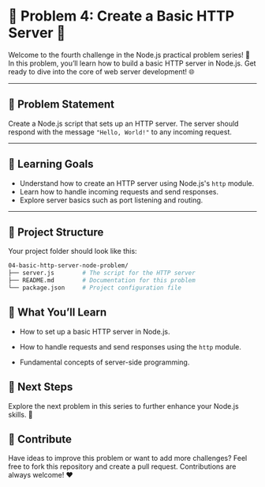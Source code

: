 # 🌟 Problem 4: Create a Basic HTTP Server 🌟

Welcome to the fourth challenge in the Node.js practical problem series! 🚀 In this problem, you’ll learn how to build a basic HTTP server in Node.js. Get ready to dive into the core of web server development! 🌐

---

## 📝 Problem Statement

Create a Node.js script that sets up an HTTP server. The server should respond with the message `"Hello, World!"` to any incoming request.

---

## 🎯 Learning Goals

- Understand how to create an HTTP server using Node.js's `http` module.
- Learn how to handle incoming requests and send responses.
- Explore server basics such as port listening and routing.

---

## 📂 Project Structure

Your project folder should look like this:

```bash
04-basic-http-server-node-problem/
├── server.js        # The script for the HTTP server
├── README.md        # Documentation for this problem
└── package.json     # Project configuration file
```

## 🧠 What You’ll Learn

- How to set up a basic HTTP server in Node.js.

- How to handle requests and send responses using the `http` module.

- Fundamental concepts of server-side programming.

## 🚀 Next Steps

Explore the next problem in this series to further enhance your Node.js skills. 🎉

## 🤝 Contribute

Have ideas to improve this problem or want to add more challenges? Feel free to fork this repository and create a pull request. Contributions are always welcome! ❤️
